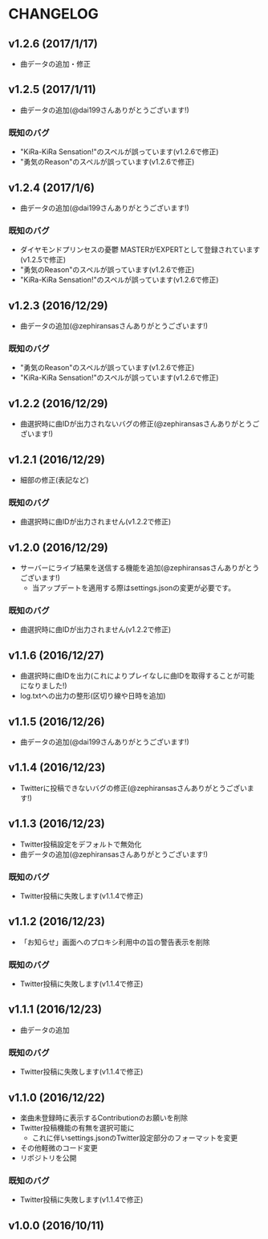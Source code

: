 # CHANGELOG

## v1.2.6 (2017/1/17)

* 曲データの追加・修正

## v1.2.5 (2017/1/11)

* 曲データの追加(@dai199さんありがとうございます!)

### 既知のバグ

* "KiRa-KiRa Sensation!"のスペルが誤っています(v1.2.6で修正)
* "勇気のReason"のスペルが誤っています(v1.2.6で修正)

## v1.2.4 (2017/1/6)

* 曲データの追加(@dai199さんありがとうございます!)

### 既知のバグ

* ダイヤモンドプリンセスの憂鬱 MASTERがEXPERTとして登録されています(v1.2.5で修正)
* "勇気のReason"のスペルが誤っています(v1.2.6で修正)
* "KiRa-KiRa Sensation!"のスペルが誤っています(v1.2.6で修正)

## v1.2.3 (2016/12/29)

* 曲データの追加(@zephiransasさんありがとうございます!)

### 既知のバグ

* "勇気のReason"のスペルが誤っています(v1.2.6で修正)
* "KiRa-KiRa Sensation!"のスペルが誤っています(v1.2.6で修正)

## v1.2.2 (2016/12/29)

* 曲選択時に曲IDが出力されないバグの修正(@zephiransasさんありがとうございます!)

## v1.2.1 (2016/12/29)

* 細部の修正(表記など)

### 既知のバグ

* 曲選択時に曲IDが出力されません(v1.2.2で修正)

## v1.2.0 (2016/12/29)

* サーバーにライブ結果を送信する機能を追加(@zephiransasさんありがとうございます!)
    * 当アップデートを適用する際はsettings.jsonの変更が必要です。

### 既知のバグ

* 曲選択時に曲IDが出力されません(v1.2.2で修正)

## v1.1.6 (2016/12/27)

* 曲選択時に曲IDを出力(これによりプレイなしに曲IDを取得することが可能になりました!)
* log.txtへの出力の整形(区切り線や日時を追加)

## v1.1.5 (2016/12/26)

* 曲データの追加(@dai199さんありがとうございます!)

## v1.1.4 (2016/12/23)

* Twitterに投稿できないバグの修正(@zephiransasさんありがとうございます!)

## v1.1.3 (2016/12/23)

* Twitter投稿設定をデフォルトで無効化
* 曲データの追加(@zephiransasさんありがとうございます!)

### 既知のバグ

* Twitter投稿に失敗します(v1.1.4で修正)

## v1.1.2 (2016/12/23)

* 「お知らせ」画面へのプロキシ利用中の旨の警告表示を削除

### 既知のバグ

* Twitter投稿に失敗します(v1.1.4で修正)

## v1.1.1 (2016/12/23)

* 曲データの追加

### 既知のバグ

* Twitter投稿に失敗します(v1.1.4で修正)

## v1.1.0 (2016/12/22)

* 楽曲未登録時に表示するContributionのお願いを削除
* Twitter投稿機能の有無を選択可能に
    * これに伴いsettings.jsonのTwitter設定部分のフォーマットを変更
* その他軽微のコード変更
* リポジトリを公開

### 既知のバグ

* Twitter投稿に失敗します(v1.1.4で修正)

## v1.0.0 (2016/10/11)
